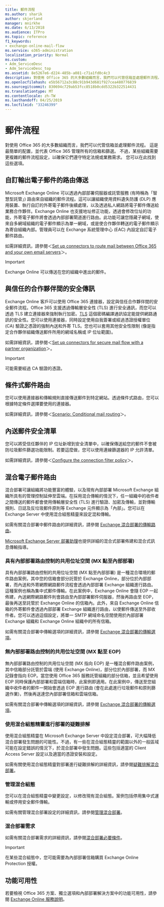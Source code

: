 ```yaml
---
title: 郵件流程
ms.author: sharik
author: skjerland
manager: mnirkhe
ms.date: 6/13/2018
ms.audience: ITPro
ms.topic: reference
f1_keywords:
- exchange-online-mail-flow
ms.service: o365-administration
localization_priority: Normal
ms.custom:
- Adm_ServiceDesc
- Adm_ServiceDesc_top
ms.assetid: 8e5267e6-d224-485b-a081-c71a1fd0c4c3
description: 對使用 Office 365 的大多數組織而言，我們可以代管信箱並處理郵件流程。 這是最簡單的配置，並代表 Office 365 管理所有的信箱和篩選。 不過，某些組織需要更複雜的郵件流程設定，以確保它們遵守特定法規或業務需求。 您可以在此找到這些選項。
ms.openlocfilehash: e5b56712a3c88c91b943d681f927cea480776839
ms.sourcegitcommit: 830694c729ab53fcc8518b0cdd5322b322514431
ms.translationtype: MT
ms.contentlocale: zh-TW
ms.lasthandoff: 04/25/2019
ms.locfileid: "33246399"
---
```

# <a name="mail-flow"></a>郵件流程

對使用 Office 365 的大多數組織而言，我們可以代管信箱並處理郵件流程。 這是最簡單的配置，並代表 Office 365 管理所有的信箱和篩選。 不過，某些組織需要更複雜的郵件流程設定，以確保它們遵守特定法規或業務需求。 您可以在此找到這些選項。 
  
## <a name="custom-routing-of-outbound-email"></a>自訂輸出電子郵件的路由傳送

Microsoft Exchange Online 可以透過內部部署伺服器或託管服務 (有時稱為「智慧型託管」) 路由來自組織的郵件流程。這可以讓組織使用資料遺失防護 (DLP) 應用裝置、執行自訂的外寄電子郵件後續處理，以及透過私人網路將電子郵件傳送給業務合作夥伴。Exchange Online 也支援地址修正功能，透過會修改位址的功能，外寄電子郵件將會透過內部部署閘道進行路由。此功能可讓您隱藏子網域，使來自多網域組織的電子郵件顯示為單一網域，或是使合作夥伴轉送的電子郵件顯示為寄自組織內部。管理員可以在 Exchange 系統管理中心 (EAC) 內設定自訂電子郵件路由。
  
如需詳細資訊，請參閱＜[Set up connectors to route mail between Office 365 and your own email servers](http://technet.microsoft.com/library/2e93fd60-a5ef-4e64-8e62-2b862b2d1033.aspx)＞。
  
> [!IMPORTANT]
> Exchange Online 可以傳送在您的組織中進出的郵件。 
  
## <a name="secure-messaging-with-a-trusted-partner"></a>與信任的合作夥伴間的安全傳訊

Exchange Online 客戶可以使用 Office 365 連接器，設定與信任合作夥伴間的安全郵件流程。Office 365 支援透過傳輸層安全性 (TLS) 進行安全通訊，而您可以透過 TLS 建立連接器來強制執行加密。[TLS](https://technet.microsoft.com/en-us/library/mt163898.aspx) 這個密碼編譯通訊協定能提供網路通訊的安全性。您可以使用連接器，同時設定使用自我簽署或經過憑證授權單位 (CA) 驗證之憑證的強制內送和外寄 TLS。您也可以套用其他安全性限制 (像是指定合作夥伴組織傳送郵件所用的網域名稱或 IP 位址範圍)。 
  
如需詳細資訊，請參閱＜[Set up connectors for secure mail flow with a partner organization](http://technet.microsoft.com/library/1ce4d6a4-41ba-4d1e-9ca9-e826252c1041.aspx)＞。
  
> [!IMPORTANT]
> 可能需要經過 CA 驗證的憑證。 
  
## <a name="conditional-mail-routing"></a>條件式郵件路由

您可以使用連接器和傳輸規則直接傳送郵件到特定網站。透過條件式路由，您可以根據特定條件選擇要使用的連接器。
  
如需詳細資訊，請參閱＜[Scenario: Conditional mail routing](http://technet.microsoft.com/library/82d105e2-e955-4e03-99c3-3314a5d21a4c.aspx)＞。
  
## <a name="incoming-mail-safe-list"></a>內送郵件安全清單

您可以將受信任夥伴的 IP 位址新增到安全清單中，以確保傳送給您的郵件不會被防垃圾郵件篩選功能限制。若要這麼做，您可以使用連線篩選器的 IP 允許清單。
  
如需詳細資訊，請參閱＜[Configure the connection filter policy](http://technet.microsoft.com/library/6ae78c12-7bbe-44fa-ab13-c3768387d0e3.aspx)＞。
  
## <a name="hybrid-email-routing"></a>混合電子郵件路由

混合部署可讓組織將功能豐富的體驗，以及現有內部部署 Microsoft Exchange 組織所具有的管理控制延伸至雲端。在採用混合傳輸的情況下，任一組織中的收件者之間傳送的郵件都會使用傳輸層安全性 (TLS) 進行驗證、加密及傳輸，並對傳輸規則、日誌及反垃圾郵件原則等 Exchange 元件顯示為「內部」。您可以在 Exchange Server 中使用混合組態精靈來設定混和傳輸。
  
如需有關混合部署中郵件路由的詳細資訊，請參閱 [Exchange 混合部署的傳輸路由](https://go.microsoft.com/fwlink/p/?LinkId=271757)。
  
[Microsoft Exchange Server 部署助理](https://go.microsoft.com/fwlink/p/?LinkId=287036)也提供詳細的混合式部署佈建和混合式訊息傳輸指導。 
  
### <a name="shared-address-space-with-on-premises-routing-control-mx-points-to-on-premises"></a>具有內部部署路由控制的共用位址空間 (MX 點至內部部署)

具有內部部署路由控制的共用位址空間 (MX 點至內部部署) 是一種混合環境的郵件路由案例，其中您的信箱會部分託管於 Exchange Online，部分位於內部部署，而內送和外寄網際網路郵件流程會透過內部部署 Exchange 組織進行路由。這種案例也稱為集中式郵件傳輸。在此案例中，Exchange Online 會隨 EOP 一起佈建，內送網際網路郵件則會路由至內部部署郵件伺服器，然後再路由至 EOP，最後再送至託管於 Exchange Online 的信箱內。此外，來自 Exchange Online 信箱的外寄郵件會透過內部部署 Exchange 組織進行路由，以使郵件傳送至外部收件者。您可以透過這個設定，將單一 SMTP 網域命名空間使用於內部部署 Exchange 組織和 Exchange Online 組織中的所有信箱。 
  
如需有關混合部署中傳輸選項的詳細資訊，請參閱 [Exchange 混合部署的傳輸選項](https://go.microsoft.com/fwlink/p/?LinkID=271758)。
  
### <a name="shared-address-space-without-on-premises-routing-control-mx-points-to-eop"></a>無內部部署路由控制的共用位址空間 (MX 點至 EOP)

無內部部署路由控制的共用位址空間 (MX 指向 EOP) 是一種混合郵件路由案例，其中信箱部分託管於雲端 (使用 Exchange Online)，部分位於內部部署，而 MX 記錄會指向 EOP。當您使用 Office 365 服務託管組織的部分信箱，並且希望使用 EOP 同時保護內部部署和雲端信箱時，此案例即適用。在此案例中，傳送至您組織中收件者的郵件一開始會透過 EOP 進行路由 (會在此處進行垃圾郵件和原則篩選作業)，然後再送達您內部部署信箱和雲端信箱。 
  
如需有關混合部署中傳輸選項的詳細資訊，請參閱 [Exchange 混合部署的傳輸選項](https://go.microsoft.com/fwlink/p/?LinkID=271758)。
  
### <a name="troubleshooting-a-deployment-with-the-hybrid-configuration-wizard"></a>使用混合組態精靈進行部署的疑難排解

使用混合組態精靈在 Microsoft Exchange Server 中設定混合部署，可大幅降低混合部署發生問題的可能性。不過，有一些在混合組態精靈的範圍以外的一般區域可能在設定錯誤的情況下，於混合部署中發生問題。這些包括適當的 Client Access Server 設定以及適當的憑證安裝和設定。
  
如需有關使用混合組態精靈對部署進行疑難排解的詳細資訊，請參閱[疑難排解混合部署](https://go.microsoft.com/fwlink/p/?LinkId=271040)。
  
### <a name="managing-a-hybrid-configuration"></a>管理混合組態

您可以在混合組態精靈中變更設定，以修改現有混合組態。案例包括停用集中式運輸或停用安全郵件傳輸。
  
如需有關管理混合部署設定的詳細資訊，請參閱[管理混合部署](https://go.microsoft.com/fwlink/p/?LinkId=271044)。
  
### <a name="hybrid-deployment-requirements"></a>混合部署需求

如需有關混合部署需求的詳細資訊，請參閱[混合部署必要條件](https://go.microsoft.com/fwlink/p/?LinkId=271759)。
  
> [!IMPORTANT]
> 在某些混合組態中，您可能需要為內部部署信箱購買 Exchange Online Protection 授權。 
  
## <a name="feature-availability"></a>功能可用性

若要檢視 Office 365 方案、獨立選項和內部部署解決方案中的功能可用性，請參閱 [Exchange Online 服務說明](exchange-online-service-description.md)。
  

